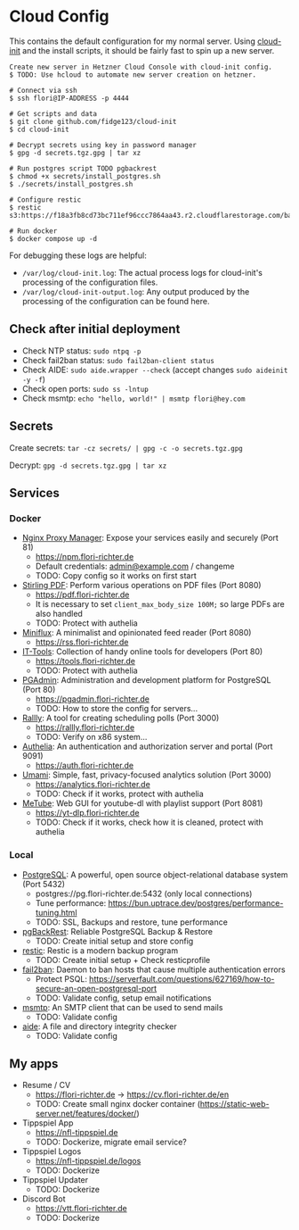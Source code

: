 # Cloud Config

This contains the default configuration for my normal server.
Using [cloud-init](https://cloudinit.readthedocs.io/en/latest/reference/modules.html) and the install scripts, it should be fairly fast to spin up a new server.


``` sh-session
Create new server in Hetzner Cloud Console with cloud-init config.
$ TODO: Use hcloud to automate new server creation on hetzner.

# Connect via ssh
$ ssh flori@IP-ADDRESS -p 4444

# Get scripts and data
$ git clone github.com/fidge123/cloud-init
$ cd cloud-init

# Decrypt secrets using key in password manager
$ gpg -d secrets.tgz.gpg | tar xz

# Run postgres script TODO pgbackrest
$ chmod +x secrets/install_postgres.sh
$ ./secrets/install_postgres.sh

# Configure restic
$ restic s3:https://f18a3fb8cd73bc711ef96ccc7864aa43.r2.cloudflarestorage.com/backup

# Run docker
$ docker compose up -d
```

For debugging these logs are helpful:
- `/var/log/cloud-init.log`: The actual process logs for cloud-init's processing of the configuration files.
- `/var/log/cloud-init-output.log`: Any output produced by the processing of the configuration can be found here.

## Check after initial deployment

- Check NTP status: `sudo ntpq -p`
- Check fail2ban status: `sudo fail2ban-client status`
- Check AIDE: `sudo aide.wrapper --check` (accept changes `sudo aideinit -y -f`)
- Check open ports: `sudo ss -lntup`
- Check msmtp: `echo "hello, world!" | msmtp flori@hey.com`

## Secrets

Create secrets: `tar -cz secrets/ | gpg -c -o secrets.tgz.gpg`

Decrypt: `gpg -d secrets.tgz.gpg | tar xz`

## Services

### Docker
- [Nginx Proxy Manager](https://nginxproxymanager.com): Expose your services easily and securely (Port 81)
  - https://npm.flori-richter.de
  - Default credentials: admin@example.com / changeme
  - TODO: Copy config so it works on first start
- [Stirling PDF](https://github.com/Stirling-Tools/Stirling-PDF): Perform various operations on PDF files (Port 8080)
  - https://pdf.flori-richter.de
  - It is necessary to set `client_max_body_size 100M;` so large PDFs are also handled
  - TODO: Protect with authelia
- [Miniflux](https://miniflux.app): A minimalist and opinionated feed reader (Port 8080)
  - https://rss.flori-richter.de
- [IT-Tools](https://github.com/CorentinTh/it-tools): Collection of handy online tools for developers (Port 80)
  - https://tools.flori-richter.de
  - TODO: Protect with authelia
- [PGAdmin](https://www.pgadmin.org): Administration and development platform for PostgreSQL (Port 80)
  - https://pgadmin.flori-richter.de
  - TODO: How to store the config for servers...
- [Rallly](https://support.rallly.co/self-hosting/introduction): A tool for creating scheduling polls (Port 3000)
  - https://rallly.flori-richter.de
  - TODO: Verify on x86 system...
- [Authelia](https://www.authelia.com/): An authentication and authorization server and portal (Port 9091)
  - https://auth.flori-richter.de
- [Umami](https://umami.is/docs): Simple, fast, privacy-focused analytics solution (Port 3000)
  - https://analytics.flori-richter.de
  - TODO: Check if it works, protect with authelia
- [MeTube](https://github.com/alexta69/metube): Web GUI for youtube-dl with playlist support (Port 8081)
  - https://yt-dlp.flori-richter.de
  - TODO: Check if it works, check how it is cleaned, protect with authelia

<!-- TODO:
- CI runner
- [Invidious](https://invidious.io): Open source alternative front-end to YouTube (Port 3000)
  - https://yt.flori-richter.de
  - TODO: Stop crashes... -->

### Local
- [PostgreSQL](https://www.postgresql.org): A powerful, open source object-relational database system (Port 5432)
  - postgres://pg.flori-richter.de:5432 (only local connections)
  - Tune performance: https://bun.uptrace.dev/postgres/performance-tuning.html
  - TODO: SSL, Backups and restore, tune performance 
- [pgBackRest](https://pgbackrest.org): Reliable PostgreSQL Backup & Restore
  - TODO: Create initial setup and store config
- [restic](https://restic.net): Restic is a modern backup program
  - TODO: Create initial setup + Check resticprofile
- [fail2ban](https://www.fail2ban.org): Daemon to ban hosts that cause multiple authentication errors
  - Protect PSQL: https://serverfault.com/questions/627169/how-to-secure-an-open-postgresql-port
  - TODO: Validate config, setup email notifications
- [msmtp](https://wiki.debian.org/msmtp): An SMTP client that can be used to send mails
  - TODO: Validate config
- [aide](https://aide.github.io): A file and directory integrity checker
  - TODO: Validate config

## My apps

- Resume / CV
  - https://flori-richter.de -> https://cv.flori-richter.de/en
  - TODO: Create small nginx docker container (https://static-web-server.net/features/docker/)
- Tippspiel App
  - https://nfl-tippspiel.de
  - TODO: Dockerize, migrate email service?
- Tippspiel Logos
  - https://nfl-tippspiel.de/logos
  - TODO: Dockerize
- Tippspiel Updater
  - TODO: Dockerize
- Discord Bot
  - https://vtt.flori-richter.de
  - TODO: Dockerize
